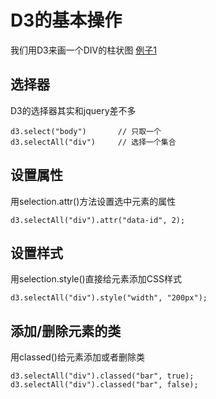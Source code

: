 # D3的基本操作
  我们用D3来画一个DIV的柱状图 [例子1](example1.html)

## 选择器
  D3的选择器其实和jquery差不多

    d3.select("body")       // 只取一个
    d3.selectAll("div")     // 选择一个集合

## 设置属性
  用selection.attr()方法设置选中元素的属性

    d3.selectAll("div").attr("data-id", 2);

## 设置样式
  用selection.style()直接给元素添加CSS样式

    d3.selectAll("div").style("width", "200px");

## 添加/删除元素的类
  用classed()给元素添加或者删除类

    d3.selectAll("div").classed("bar", true);
    d3.selectAll("div").classed("bar", false);


